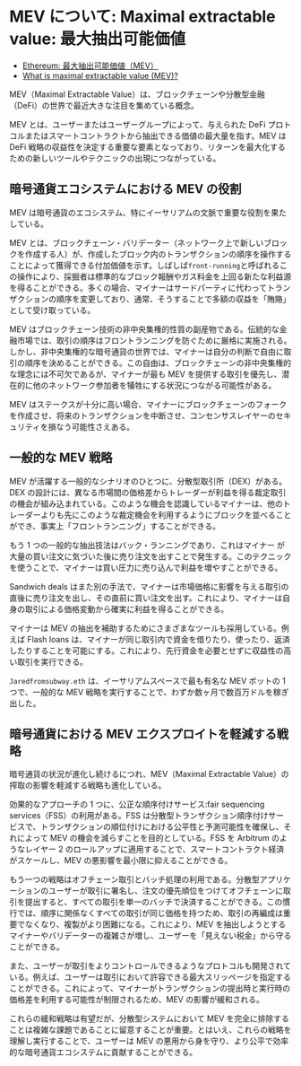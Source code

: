 # MEV について: Maximal extractable value: 最大抽出可能価値

- [Ethereum: 最大抽出可能価値（MEV）](https://ethereum.org/ja/developers/docs/mev/)
- [What is maximal extractable value (MEV)?](https://www.theblock.co/learn/245701/what-is-maximal-extractable-value-mev)

MEV（Maximal Extractable Value）は、ブロックチェーンや分散型金融（DeFi）の世界で最近大きな注目を集めている概念。

MEV とは、ユーザーまたはユーザーグループによって、与えられた DeFi プロトコルまたはスマートコントラクトから抽出できる価値の最大量を指す。MEV は DeFi 戦略の収益性を決定する重要な要素となっており、リターンを最大化するための新しいツールやテクニックの出現につながっている。

## 暗号通貨エコシステムにおける MEV の役割

MEV は暗号通貨のエコシステム、特にイーサリアムの文脈で重要な役割を果たしている。

MEV とは、ブロックチェーン・バリデーター（ネットワーク上で新しいブロックを作成する人）が、作成したブロック内のトランザクションの順序を操作することによって獲得できる付加価値を示す。しばしば`front-running`と呼ばれるこの操作により、採掘者は標準的なブロック報酬やガス料金を上回る新たな利益源を得ることができる。多くの場合、マイナーはサードパーティに代わってトランザクションの順序を変更しており、通常、そうすることで多額の収益を「賄賂」として受け取っている。

MEV はブロックチェーン技術の非中央集権的性質の副産物である。伝統的な金融市場では、取引の順序はフロントランニングを防ぐために厳格に実施される。しかし、非中央集権的な暗号通貨の世界では、マイナーは自分の判断で自由に取引の順序を決めることができる。この自由は、ブロックチェーンの非中央集権的な理念には不可欠であるが、マイナーが最も MEV を提供する取引を優先し、潜在的に他のネットワーク参加者を犠牲にする状況につながる可能性がある。

MEV はステークスが十分に高い場合、マイナーにブロックチェーンのフォークを作成させ、将来のトランザクションを中断させ、コンセンサスレイヤーのセキュリティを損なう可能性さえある。

## 一般的な MEV 戦略

MEV が活躍する一般的なシナリオのひとつに、分散型取引所（DEX）がある。DEX の設計には、異なる市場間の価格差からトレーダーが利益を得る裁定取引の機会が組み込まれている。このような機会を認識しているマイナーは、他のトレーダーよりも先にこのような裁定機会を利用するようにブロックを並べることができ、事実上「フロントランニング」することができる。

もう 1 つの一般的な抽出技法はバック・ランニングであり、これはマイナー が大量の買い注文に気づいた後に売り注文を出すことで発生する。このテクニックを使うことで、マイナーは買い圧力に売り込んで利益を増やすことができる。

Sandwich deals はまた別の手法で、マイナーは市場価格に影響を与える取引の直後に売り注文を出し、その直前に買い注文を出す。これにより、マイナーは自身の取引による価格変動から確実に利益を得ることができる。

マイナーは MEV の抽出を補助するためにさまざまなツールも採用している。例えば Flash loans は、マイナーが同じ取引内で資金を借りたり、使ったり、返済したりすることを可能にする。これにより、先行資金を必要とせずに収益性の高い取引を実行できる。

`Jaredfromsubway.eth` は、イーサリアムスペースで最も有名な MEV ボットの 1 つで、一般的な MEV 戦略を実行することで、わずか数ヶ月で数百万ドルを稼ぎ出した。

## 暗号通貨における MEV エクスプロイトを軽減する戦略

暗号通貨の状況が進化し続けるにつれ、MEV（Maximal Extractable Value）の搾取の影響を軽減する戦略も進化している。

効果的なアプローチの 1 つに、公正な順序付けサービス:fair sequencing services（FSS）の利用がある。FSS は分散型トランザクション順序付けサービスで、トランザクションの順位付けにおける公平性と予測可能性を確保し、それによって MEV の機会を減らすことを目的としている。FSS を Arbitrum のようなレイヤー 2 のロールアップに適用することで、スマートコントラクト経済がスケールし、MEV の悪影響を最小限に抑えることができる。

もう一つの戦略はオフチェーン取引とバッチ処理の利用である。分散型アプリケーションのユーザーが取引に署名し、注文の優先順位をつけてオフチェーンに取引を提出すると、すべての取引を単一のバッチで決済することができる。この慣行では、順序に関係なくすべての取引が同じ価格を持つため、取引の再編成は重要でなくなり、複製がより困難になる。これにより、MEV を抽出しようとするマイナーやバリデーターの複雑さが増し、ユーザーを「見えない税金」から守ることができる。

また、ユーザーが取引をよりコントロールできるようなプロトコルも開発されている。例えば、ユーザーは取引において許容できる最大スリッページを指定することができる。これによって、マイナーがトランザクションの提出時と実行時の価格差を利用する可能性が制限されるため、MEV の影響が緩和される。

これらの緩和戦略は有望だが、分散型システムにおいて MEV を完全に排除することは複雑な課題であることに留意することが重要。とはいえ、これらの戦略を理解し実行することで、ユーザーは MEV の悪用から身を守り、より公平で効率的な暗号通貨エコシステムに貢献することができる。
